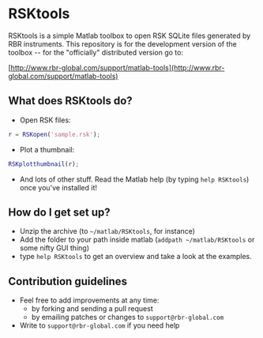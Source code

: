 # RSKtools

RSKtools is a simple Matlab toolbox to open RSK SQLite files generated
by RBR instruments. This repository is for the development version of
the toolbox -- for the "officially" distributed version go to:

[http://www.rbr-global.com/support/matlab-tools](http://www.rbr-global.com/support/matlab-tools)

## What does RSKtools do?

* Open RSK files:
```matlab
r = RSKopen('sample.rsk');
```

* Plot a thumbnail:
```matlab
RSKplotthumbnail(r);
```

* And lots of other stuff.  Read the Matlab help (by typing `help RSKtools`) once you've installed it!

## How do I get set up?

* Unzip the archive (to `~/matlab/RSKtools`, for instance)
* Add the folder to your path inside matlab (`addpath
  ~/matlab/RSKtools` or some nifty GUI thing)
* type `help RSKtools` to get an overview and take a look at the examples.

## Contribution guidelines

* Feel free to add improvements at any time:
  * by forking and sending a pull request
  * by emailing patches or changes to `support@rbr-global.com`
* Write to `support@rbr-global.com` if you need help

